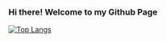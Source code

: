 ### Hi there! Welcome to my Github Page

[![Top Langs](https://github-readme-stats.vercel.app/api/top-langs/?username=JeuJeus&layout=compact)](https://github.com/anuraghazra/github-readme-stats)
